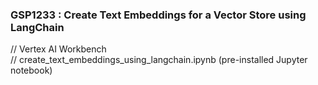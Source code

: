 ### GSP1233 :  Create Text Embeddings for a Vector Store using LangChain 

// Vertex AI Workbench   
// create_text_embeddings_using_langchain.ipynb  (pre-installed Jupyter notebook)  
